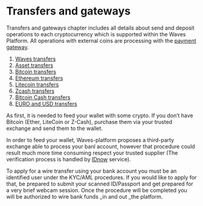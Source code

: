# Transfers and gateways

Transfers and gateways chapter includes all details about send and deposit operations to each cryptocurrency which is supported within the Waves Platform. All operations with external coins are processing with the [payment gateway](/waves-client/transfers-and-gateways/payment-gateway.md).

1. [Waves transfers](/waves-client/transfers-and-gateways/waves-transfers.md)
2. [Asset transfers](/waves-client/transfers-and-gateways/asset-transfers.md)
3. [Bitcoin transfers](/waves-client/transfers-and-gateways/bitcoin-transfers.md)
4. [Ethereum transfers](/waves-client/transfers-and-gateways/ethereum-transfers.md)
5. [Litecoin transfers](/waves-client/transfers-and-gateways/litecoin-transfers.md)
6. [Zcash transfers](/waves-client/transfers-and-gateways/zcash-transfers.md)
7. [Bitcoin Cash transfers](/waves-client/transfers-and-gateways/bitcoin-cash-transfers.md)
8. [EURO and USD transfers](waves-client/transfers-and-gateways/eur-usd-transfers.md)

As first, it is needed to feed your wallet with some crypto. If you don’t have Bitcoin \(Ether, LiteCoin or Z-Cash\), purchase them via your trusted exchange and send them to the wallet.

In order to feed your wallet, Waves-platform proposes a third-party exchange able to process your banl account, however that procedure could result much more time consuming respect your trusted supplier \(The verification process is handled by [IDnow](#) service\).

To apply for a wire transfer using your bank account you must be an identified user under the KYC/AML procedures. If you would like to apply for that, be prepared to submit your scanned ID/Passport and get prepared for a very brief webcam session. Once the procedure will be completed you will be authorized to wire bank funds _in and out _the platform.
